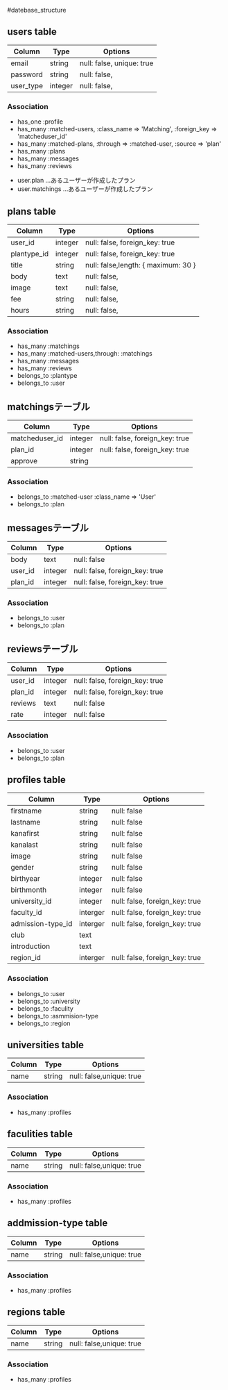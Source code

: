 #datebase_structure

## users table

|Column|Type|Options|
|------|----|-------|
|email|string|null: false, unique: true|
|password|string|null: false,|
|user_type|integer|null: false,|

### Association
- has_one  :profile
- has_many :matched-users, :class_name => 'Matching', :foreign_key => 'matcheduser_id'
- has_many :matched-plans, :through => :matched-user, :source => 'plan'
- has_many :plans
- has_many :messages
- has_many :reviews

* user.plan  ...あるユーザーが作成したプラン
* user.matchings  ...あるユーザーが作成したプラン


## plans table

|Column|Type|Options|
|------|----|-------|
|user_id|integer|null: false, foreign_key: true|
|plantype_id|integer|null: false, foreign_key: true|
|title|string|null: false,length: { maximum: 30 }|
|body|text|null: false,|
|image|text|null: false,|
|fee|string|null: false,|
|hours|string|null: false,|

### Association
- has_many    :matchings
- has_many    :matched-users,through: :matchings
- has_many    :messages
- has_many    :reviews
- belongs_to  :plantype
- belongs_to  :user


## matchingsテーブル

|Column|Type|Options|
|------|----|-------|
|matcheduser_id|integer|null: false, foreign_key: true|
|plan_id|integer|null: false, foreign_key: true|
|approve|string||

### Association
- belongs_to :matched-user :class_name => 'User'
- belongs_to :plan


## messagesテーブル

|Column|Type|Options|
|------|----|-------|
|body|text|null: false|
|user_id|integer|null: false, foreign_key: true|
|plan_id|integer|null: false, foreign_key: true|

### Association
- belongs_to :user
- belongs_to :plan


## reviewsテーブル

|Column|Type|Options|
|------|----|-------|
|user_id|integer|null: false, foreign_key: true|
|plan_id|integer|null: false, foreign_key: true|
|reviews|text|null: false|
|rate|integer|null: false|


### Association
- belongs_to :user
- belongs_to :plan


## profiles table

|Column|Type|Options|
|------|----|-------|
|firstname|string|null: false|
|lastname|string|null: false|
|kanafirst|string|null: false|
|kanalast|string|null: false|
|image|string|null: false|
|gender|string|null: false|
|birthyear|integer|null: false|
|birthmonth|integer|null: false|
|university_id|integer|null: false, foreign_key: true|
|faculty_id|interger|null: false, foreign_key: true|
|admission-type_id|interger|null: false, foreign_key: true|
|club|text||
|introduction|text||
|region_id|interger|null: false, foreign_key: true|


### Association
- belongs_to :user
- belongs_to :university
- belongs_to :faculity
- belongs_to :asmmision-type
- belongs_to :region


## universities table

|Column|Type|Options|
|------|----|-------|
|name|string|null: false,unique: true|


### Association
- has_many  :profiles


## faculities table

|Column|Type|Options|
|------|----|-------|
|name|string|null: false,unique: true|


### Association
- has_many  :profiles


## addmission-type table

|Column|Type|Options|
|------|----|-------|
|name|string|null: false,unique: true|


### Association
- has_many  :profiles


## regions table

|Column|Type|Options|
|------|----|-------|
|name|string|null: false,unique: true|


### Association
- has_many  :profiles



